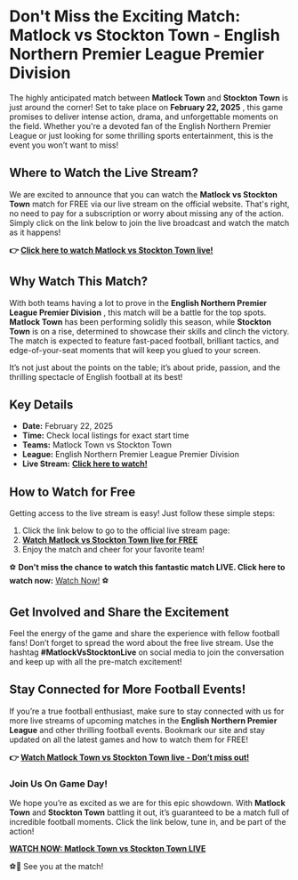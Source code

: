 # Don't Miss the Exciting Match: Matlock vs Stockton Town - English Northern Premier League Premier Division

The highly anticipated match between **Matlock Town** and **Stockton Town** is just around the corner! Set to take place on **February 22, 2025** , this game promises to deliver intense action, drama, and unforgettable moments on the field. Whether you're a devoted fan of the English Northern Premier League or just looking for some thrilling sports entertainment, this is the event you won’t want to miss!

## Where to Watch the Live Stream?

We are excited to announce that you can watch the **Matlock vs Stockton Town** match for FREE via our live stream on the official website. That's right, no need to pay for a subscription or worry about missing any of the action. Simply click on the link below to join the live broadcast and watch the match as it happens!

**👉 [Click here to watch Matlock vs Stockton Town live!](https://tinyurl.com/livestreamfreeo?st=Matlock+vs+Stockton+Town&si=gh)**

## Why Watch This Match?

With both teams having a lot to prove in the **English Northern Premier League Premier Division** , this match will be a battle for the top spots. **Matlock Town** has been performing solidly this season, while **Stockton Town** is on a rise, determined to showcase their skills and clinch the victory. The match is expected to feature fast-paced football, brilliant tactics, and edge-of-your-seat moments that will keep you glued to your screen.

It’s not just about the points on the table; it’s about pride, passion, and the thrilling spectacle of English football at its best!

## Key Details

- **Date:** February 22, 2025
- **Time:** Check local listings for exact start time
- **Teams:** Matlock Town vs Stockton Town
- **League:** English Northern Premier League Premier Division
- **Live Stream:** [**Click here to watch!**](https://tinyurl.com/livestreamfreeo?st=Matlock+vs+Stockton+Town&si=gh)

## How to Watch for Free

Getting access to the live stream is easy! Just follow these simple steps:

1. Click the link below to go to the official live stream page:
2. **[Watch Matlock vs Stockton Town live for FREE](https://tinyurl.com/livestreamfreeo?st=Matlock+vs+Stockton+Town&si=gh)**
3. Enjoy the match and cheer for your favorite team!

⚽ **Don't miss the chance to watch this fantastic match LIVE. Click here to watch now:** [Watch Now!](https://tinyurl.com/livestreamfreeo?st=Matlock+vs+Stockton+Town&si=gh) ⚽

## Get Involved and Share the Excitement

Feel the energy of the game and share the experience with fellow football fans! Don’t forget to spread the word about the free live stream. Use the hashtag **#MatlockVsStocktonLive** on social media to join the conversation and keep up with all the pre-match excitement!

## Stay Connected for More Football Events!

If you’re a true football enthusiast, make sure to stay connected with us for more live streams of upcoming matches in the **English Northern Premier League** and other thrilling football events. Bookmark our site and stay updated on all the latest games and how to watch them for FREE!

**👉 [Watch Matlock Town vs Stockton Town live - Don’t miss out!](https://tinyurl.com/livestreamfreeo?st=Matlock+vs+Stockton+Town&si=gh)**

### Join Us On Game Day!

We hope you’re as excited as we are for this epic showdown. With **Matlock Town** and **Stockton Town** battling it out, it’s guaranteed to be a match full of incredible football moments. Click the link below, tune in, and be part of the action!

**[WATCH NOW: Matlock Town vs Stockton Town LIVE](https://tinyurl.com/livestreamfreeo?st=Matlock+vs+Stockton+Town&si=gh)**

⚽🎉 See you at the match!
